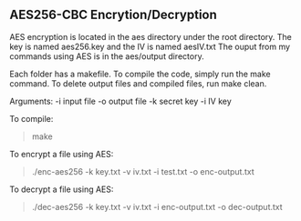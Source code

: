 AES256-CBC Encrytion/Decryption
-------------------------------------------

AES encryption is located in the aes directory under the root directory.
The key is named aes256.key and the IV is named aesIV.txt
The ouput from my commands using AES is in the aes/output directory.

Each folder has a makefile. To compile the code, simply run the make command.
To delete output files and compiled files, run make clean.

Arguments:
-i input file
-o output file
-k secret key
-i IV key

To compile:
> make

To encrypt a file using AES:
 > ./enc-aes256 -k key.txt -v iv.txt -i test.txt -o enc-output.txt

To decrypt a file using AES:
 > ./dec-aes256 -k key.txt -v iv.txt -i enc-output.txt -o dec-output.txt

